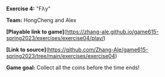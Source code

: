 **Exercise 4:** "Fλy"

**Team:** HongCheng and Alex

**[Playable link to game]**(https://zhang-ale.github.io/game615-spring2023/exercises/exercise04/play/) 

**[Link to source]**(https://github.com/Zhang-Ale/game615-spring2023/tree/main/exercises/exercise04) 

**Game goal:** 
Collect all the coins before the time ends! 
